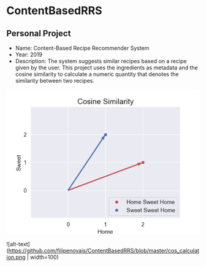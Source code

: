 # ContentBasedRRS

Personal Project
--------

- Name: Content-Based Recipe Recommender System
- Year: 2019
- Description: The system suggests similar recipes based on a recipe given by the user. This project uses the ingredients as metadata and the cosine similarity to calculate a numeric quantity that denotes the similarity between two recipes.

![alt-text-1](https://github.com/filipenovais/ContentBasedRRS/blob/master/cossimilarity_plot.png)

![alt-text](https://github.com/filipenovais/ContentBasedRRS/blob/master/cos_calculation.png | width=100)

